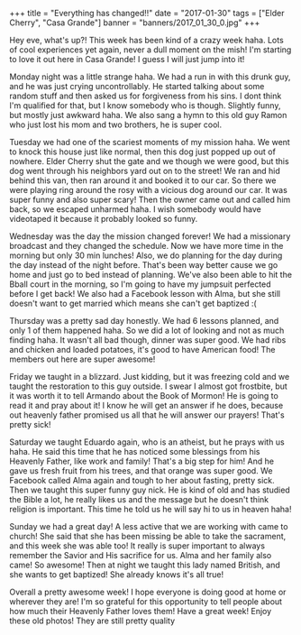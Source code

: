 +++
title = "Everything has changed!!"
date = "2017-01-30"
tags = ["Elder Cherry", "Casa Grande"]
banner = "banners/2017_01_30_0.jpg"
+++

Hey eve, what's up?! This week has been kind of a crazy week haha.
Lots of cool experiences yet again, never a dull moment on the mish!
I'm starting to love it out here in Casa Grande! I guess I will just
jump into it!

Monday night was a little strange haha. We had a run in with this
drunk guy, and he was just crying uncontrollably. He started talking
about some random stuff and then asked us for forgiveness from his
sins. I dont think I'm qualified for that, but I know somebody who is
though. Slightly funny, but mostly just awkward haha. We also sang a
hymn to this old guy Ramon who just lost his mom and two brothers, he
is super cool.

Tuesday we had one of the scariest moments of my mission haha. We went
to knock this house just like normal, then this dog just popped up out
of nowhere. Elder Cherry shut the gate and we though we were good, but
this dog went through his neighbors yard out on to the street! We ran
and hid behind this van, then ran around it and booked it to our car.
So there we were playing ring around the rosy with a vicious dog
around our car. It was super funny and also super scary! Then the
owner came out and called him back, so we escaped unharmed haha. I
wish somebody would have videotaped it because it probably looked so
funny.

Wednesday was the day the mission changed forever! We had a missionary
broadcast and they changed the schedule. Now we have more time in the
morning but only 30 min lunches! Also, we do planning for the day
during the day instead of the night before. That's been way better
cause we go home and just go to bed instead of planning. We've also
been able to hit the Bball court in the morning, so I'm going to have
my jumpsuit perfected before I get back! We also had a Facebook lesson
with Alma, but she still doesn't want to get married which means she
can't get baptized :(

Thursday was a pretty sad day honestly. We had 6 lessons planned, and
only 1 of them happened haha. So we did a lot of looking and not as
much finding haha. It wasn't all bad though, dinner was super good. We
had ribs and chicken and loaded potatoes, it's good to have American
food! The members out here are super awesome!

Friday we taught in a blizzard. Just kidding, but it was freezing cold
and we taught the restoration to this guy outside. I swear I almost
got frostbite, but it was worth it to tell Armando about the Book of
Mormon! He is going to read it and pray about it! I know he will get
an answer if he does, because out heavenly father promised us all that
he will answer our prayers! That's pretty sick!

Saturday we taught Eduardo again, who is an atheist, but he prays with
us haha. He said this time that he has noticed some blessings from his
Heavenly Father, like work and family! That's a big step for him! And
he gave us fresh fruit from his trees, and that orange was super good.
We Facebook called Alma again and tough to her about fasting, pretty
sick. Then we taught this super funny guy nick. He is kind of old and
has studied the Bible a lot, he really likes us and the message but he
doesn't think religion is important. This time he told us he will say
hi to us in heaven haha!

Sunday we had a great day! A less active that we are working with came
to church! She said that she has been missing be able to take the
sacrament, and this week she was able too! It really is super
important to always remember the Savior and His sacrifice for us. Alma
and her family also came! So awesome! Then at night we taught this
lady named British, and she wants to get baptized! She already knows
it's all true!

Overall a pretty awesome week! I hope everyone is doing good at home
or wherever they are! I'm so grateful for this opportunity to tell
people about how much their Heavenly Father loves them! Have a great
week!
Enjoy these old photos! They are still pretty quality